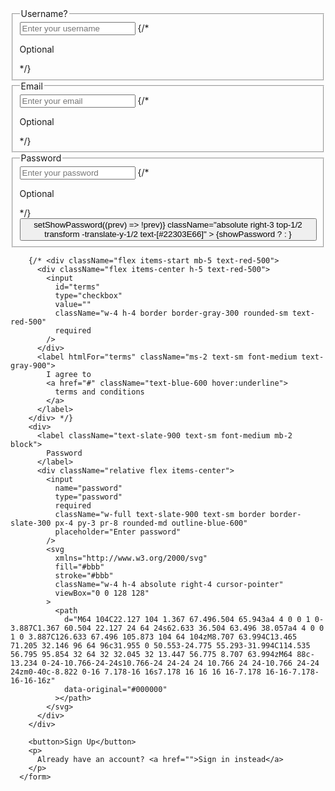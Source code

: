<form>
        <fieldset className="fieldset">
          <legend className="fieldset-legend text-[13px] text-[#22303EE5]">
            Username?
          </legend>
          <input
            type="text"
            className="input bg-transparent focus:outline-hidden border border-gray-500 text-[15px] text-[#22303E66]"
            placeholder="Enter your username"
          />
          {/* <p className="label">Optional</p> */}
        </fieldset>
        <fieldset className="fieldset">
          <legend className="fieldset-legend text-[13px] text-[#22303EE5]">
            Email
          </legend>
          <input
            type="text"
            className="input bg-transparent focus:outline-hidden border border-gray-500 text-[15px] text-[#22303E66]"
            placeholder="Enter your email"
          />
          {/* <p className="label">Optional</p> */}
        </fieldset>
        <fieldset className="fieldset relative">
          <legend className="fieldset-legend text-[13px] text-[#22303EE5]">
            Password
          </legend>
          <input
            type={showPassword ? "text" : "password"}
            className="input bg-transparent focus:outline-hidden border border-gray-500 text-[15px] text-[#22303E66]"
            placeholder="Enter your password"
          />
          {/* <p className="label">Optional</p> */}
          <button
            type="button"
            onClick={() => setShowPassword((prev) => !prev)}
            className="absolute right-3 top-1/2 transform -translate-y-1/2  text-[#22303E66]"
          >
            {showPassword ? <EyeClosed size={20} /> : <Eye size={20} />}
          </button>
        </fieldset>

        {/* <div className="flex items-start mb-5 text-red-500">
          <div className="flex items-center h-5 text-red-500">
            <input
              id="terms"
              type="checkbox"
              value=""
              className="w-4 h-4 border border-gray-300 rounded-sm text-red-500"
              required
            />
          </div>
          <label htmlFor="terms" className="ms-2 text-sm font-medium text-gray-900">
            I agree to
            <a href="#" className="text-blue-600 hover:underline">
              terms and conditions
            </a>
          </label>
        </div> */}
        <div>
          <label className="text-slate-900 text-sm font-medium mb-2 block">
            Password
          </label>
          <div className="relative flex items-center">
            <input
              name="password"
              type="password"
              required
              className="w-full text-slate-900 text-sm border border-slate-300 px-4 py-3 pr-8 rounded-md outline-blue-600"
              placeholder="Enter password"
            />
            <svg
              xmlns="http://www.w3.org/2000/svg"
              fill="#bbb"
              stroke="#bbb"
              className="w-4 h-4 absolute right-4 cursor-pointer"
              viewBox="0 0 128 128"
            >
              <path
                d="M64 104C22.127 104 1.367 67.496.504 65.943a4 4 0 0 1 0-3.887C1.367 60.504 22.127 24 64 24s62.633 36.504 63.496 38.057a4 4 0 0 1 0 3.887C126.633 67.496 105.873 104 64 104zM8.707 63.994C13.465 71.205 32.146 96 64 96c31.955 0 50.553-24.775 55.293-31.994C114.535 56.795 95.854 32 64 32 32.045 32 13.447 56.775 8.707 63.994zM64 88c-13.234 0-24-10.766-24-24s10.766-24 24-24 24 10.766 24 24-10.766 24-24 24zm0-40c-8.822 0-16 7.178-16 16s7.178 16 16 16 16-7.178 16-16-7.178-16-16-16z"
                data-original="#000000"
              ></path>
            </svg>
          </div>
        </div>

        <button>Sign Up</button>
        <p>
          Already have an account? <a href="">Sign in instead</a>
        </p>
      </form>
